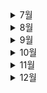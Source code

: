 <details>
 <summary>7월</summary>

<div markdown="1">

# 7월

<img src="README.assets/sun-3588618_960_720.jpg" style="zoom:25%;" />

- 💪[7월 5일(git명령어)](./7월/7.5_git_간단한_명령어_정리.md)
- 🚩[7월 6일(github)](./7월/7.6_git_수업내용.md)
- 🎖️ [7월 7일(git_branch)](./7월/7.7_수업.md)
- 🌅[7월 8일(git_branch)](./7월/7.8_수업.MD)
- 👿[7월 9일(자습)](./7월/7.9_자습.md)
- 😿[7월 10일(자습)](./7월/7.10_자습.md)
- 🧐[7월 11일(python)](./7월/7.11_python.md)
- 🐈[7월 12일(python)](./7월/7.12_python.md)
- 👓[7월 13일(python)](./7월/7.13_python.md)
- 🤢[7월 14일(python)](./7월/7.14_python.md)
- 🐶[7월 15일(python)](./7월/7.15_python.md)
- 💥[7월 16일(python)](./7월/7.16_python.md)
- 🍅[7월 17일(python)](./7월/7.17_python.md)
- 💧[7월 18일(python)](./7월/7.18_python.md)
- 🧠[7월 19일(python)](./7월/7.19_python.md)
- 🎁[7월 20일(python)](./7월/7.20_python.md)
- 🌂[7월 21일(python)](./7월/7.21_python.md)
- 💨[7월 22일(python)](./7월/7.22_python.md)
- 🤪[7월 23일(python)](./7월/7.23_python_json.md)
- ☀️[7월 24일(python)](./7월/7.24_python_swEA.md)
- 😲[7월 25일(python)](./7월/7.25_python.md)
- 📦[7월 26일(python)](./7월/7.26_python.md)
- 🕊️[7월 27일(python)](./7월/7.27_python.md)
- 😈[7월 28일(python)](./7월/7.28_python.md)
- 🥵[7월 29일(python)](./7월/7.29_python.md)
- 😴[7월 30일(python)](./7월/7.30_자습.md)
- 🙀[7월 31일(python)](./7월/7.31_자습.md)

</div>
</details>

<details>
 <summary>8월</summary>
<div markdown="1">

# 8월

![img](README.assets/interlaken-town-with-thunersee-river-switzerland_1339-63307.jpg)

- 😎[8월 1일](./8월/8.1_python.md)
- 😩[8월 2일](./8월/8.2_python.md)
- 👍[8월 3일](./8월/8.3_python.md)
- 😐[8월 4일](./8월/8.4_python.md)
- ⛑️[8월 5일](./8월/8.5_python.md)
- 👋[8월 6일](./8월/8.6_자습.md)
- 😇[8월 7일](./8월/8.7_자습.md)
- 😍[8월 8일](./8월/8.8_python.md)
- 🏝️[8월 9일](./8월/8.9_python.md)
- 🍄[8월 10일](./8월/8.10_python.md)
- 🥵[8월 11일](./8월/8.11_python.md)
- 🤔[8월 12일](./8월/8.12_python.md)
- 🙂[8월 13일](./8월/8.13_자습.md)
- 👻[8월 14일](./8월/8.14_자습.md)
- 🙏[8월 15일](./8월/8.15_자습.md)
- 🧐[8월 16일](./8월/8.16_database.md)
- 😴[8월 17일](./8월/8.17_database.md)
- ☀️[8월 18일](./8월/8.18_database.md)
- 👋[8월 19일](./8월/8.19_database.md)
- 👨‍🎨[8월 20일](./8월/8.20_자습.md)
- 😟[8월 21일](./8월/8.21_자습.md)
- 👓[8월 22일](./8월/8.22_database.md)
- 🙀[8월 23일](./8월/8.23_database.md)
- 🤚[8월 24일](./8월/8.24_database.md)
- 🤒[8월 25일](./8월/8.25_database.md)
- 😮[8월 26일](./8월/8.26_database.md)
- 👉[8월 27일](./8월/8.27_자습.md)
- 😾[8월 28일](./8월/8.28_자습.md)
- 🐤[8월 29일](./8월/8.29_Web.md)
- 😵[8월 30일](./8월/8.30_Web.md)
- 😕[8월 31일](./8월/8.31_Web.md)

</div>
</details>

<details>
 <summary>9월</summary>
<div markdown="1">

# 9월

![indiana-cornfield-sunset.webp](C:\Users\son\Desktop\TIL\README.assets\indiana-cornfield-sunset.webp)

- 😀[9월 1일](./9월/9.1_Web.md)
- 😔[9월 2일](./9월/9.2_Web.md)
- 🐤[9월 3일](./9월/9.3_자습.md)
- 🧅[9월 4일](./9월/9.4_자습.md)
- 🔩[9월 5일](./9월/9.5_Web.md)
- 🥈[9월 6일](./9월/9.6_Web.md)
- 🗣️[9월 7일](./9월/9.7_Web.md)
- 😖[9월 8일](./9월/9.8_Web.md)
- 💆[9월 9일](./9월/9.9_자습.md)
- 🥵[9월 10일](./9월/9.10_자습.md)
- 🤜[9월 11일](./9월/9.11_자습.md)
- ✍️[9월 12일](./9월/9.12_자습.md)
- 👓[9월 13일](./9월/9.13_Web.md)
- 👀[9월 14일](./9월/9.14_Web.md)
- 🤢[9월 15일](./9월/9.15_Javascript.md)
- ✍️[9월 16일](./9월/9.16_Javascript.md)
- 🌏[9월 17일](./9월/9.17_자습.md)
- 👻[9월 18일](./9월/9.18_자습.md)
- 😨[9월 19일](./9월/9.19_Javascript.md)
- 🤴[9월 20일](./9월/9.20_Javascript.md)
- 👨‍💻[9월 21일](./9월/9.21_DJANGO.md)
- 🐷[9월 22일](./9월/9.22_DJANGO.md)
- 🤝[9월 23일](./9월/9.23_DJANGO.md)
- 👥[9월 24일](./9월/9.24_자습.md)
- 👜[9월 25일](./9월/9.25_자습.md)
- 🥽[9월 26일](./9월/9.26_DJANGO.md)
- 👄[9월 27일](./9월/9.27_DJANGO.md)
- 🦴[9월 28일](./9월/9.28_DJANGO.md)
- 🚉[9월 29일](./9월/9.29_DJANGO.md)
- ✋[9월 30일](./9월/9.30_DJANGO.md)

</div>
</details>

<details>
 <summary>10월</summary>
<div markdown="1">

# 10월

![파일:해피할로윈.jpg](README.assets/1233.jpg)

- 😀[10월 1일](./10월/10.1_자습.md)
- 😵[10월 2일](./10월/10.2_자습.md)
- 🧙‍♂️[10월 3일](./10월/10.3_자습.md)
- ✍️[10월 4일](./10월/10.4_django.md)
- 😴[10월 5일](./10월/10.5_django.md)
- 😤[10월 6일](./10월/10.6_django.md)
- 👩‍🦰[10월 7일](./10월/10.7_project.md)
- 🤴[10월 8일](./10월/10.8_자습.md)
- 🕺[10월 9일](./10월/10.9_자습.md)
- 💼[10월 10일](./10월/10.10_자습.md)
- 🦴[10월 11일](./10월/10.11_django.md)
- 🐑[10월 12일](./10월/10.12_django.md)
- 🌺[10월 13일](./10월/10.13_django.md)
- 👶[10월 14일](./10월/10.14_project.md)
- 🧙‍♂️[10월 15일](./10월/10.15_자습.md)
- 💂[10월 16일](./10월/10.16_자습.md)
- 🦍[10월 17일](./10월/10.17_django.md)
- 👒[10월 18일](./10월/10.18_django.md)
- 🌐[10월 19일](./10월/10.19_django.md)
- 🍰[10월 20일](./10월/10.20_django.md)
- 🧊[10월 21일](./10월/10.21_project.md)
- 🦷[10월 22일](./10월/10.22_자습.md)
- 🥵[10월 23일](./10월/10.23_자습.md)
- 😑[10월 24일](./10월/10.24_django.md)
- 🙆‍♂️[10월 25일](./10월/10.25_django.md)
- 🤠[10월 26일](./10월/10.26_django.md)
- 👨‍🎓[10월 27일](./10월/10.27_django.md)
- 🦻[10월 28일](./10월/10.28_project.md)
- 👩‍🚀[10월 29일](./10월/10.29_자습.md)
- 🧍‍♂️[10월 30일](./10월/10.30_자습.md)
- 🙏[10월 31일](./10월/10.31_project.md)

</div>
</details>

<details>
 <summary>11월</summary>
<div markdown="1">

# 11월

![단풍](README.assets/1234123.jpg)

- 😀[11월 1일](./11월/11.1_project.md)
- ✌️[11월 2일](./11월/11.2_project.md)
- ✋[11월 3일](./11월/11.3_project.md)
- 🖖[11월 4일](./11월/11.4_project.md)
- 🤑[11월 5일](./11월/11.5_자습.md)
- 👨‍🚒[11월 6일](./11월/11.6_자습.md)
- 🎩[11월 7일](./11월/11.7_project.md)
- 👨‍⚖️[11월 8일](./11월/11.8_project.md)
- 🦷[11월 9일](./11월/11.9_project.md)
- 👲[11월 10일](./11월/11.10_project.md)
- 💍[11월 11일](./11월/11.11_project.md)
- 🦃[11월 12일](./11월/11.12_자습.md)
- 🤦‍♂️[11월 13일](./11월/11.13_자습.md)
- ✍️[11월 14일](./11월/11.14_project.md)
- 👨‍🦽[11월 15일](./11월/11.15_project.md)
- 🚉[11월 16일](./11월/11.16_project.md)
- 🀄[11월 17일](./11월/11.17_project.md)
- 🦑[11월 18일](./11월/11.18_project.md)
- 😣[11월 19일](./11월/11.19_project.md)
- 😑[11월 20일](./11월/11.20_자습.md)
- 🙄[11월 21일](./11월/11.21_project.md)
- 😨[11월 22일](./11월/11.22_project.md)
- 🐌[11월 23일](./11월/11.23_project.md)
- 🙋‍♂️[11월 24일](./11월/11.24_project.md)
- 🙋‍♀️[11월 25일](./11월/11.25_project.md)
- 🙇‍♀️[11월 26일](./11월/11.26_자습.md)
- 💇‍♀️[11월 27일](./11월/11.27_자습.md)
- 🥺[11월 28일](./11월/11.28_project.md)
- 🧙‍♀️[11월 29일](./11월/11.29_project.md)
- 🧑‍🎤[11월 30일](./11월/11.30_project.md)

</div>
</details>



<details>
 <summary>12월</summary>
<div markdown="1">
# 12월

![img](README.assets/cms_temp_article_18161108451780.jpg)

- 😵[12월 1일](./12월/12.1_project.md)
- 😴[12월 2일](./12월/12.2_project.md)
- 🕵️‍♀️[12월 3일](./12월/12.3_project.md)
- 🧛[12월 4일](./12월/12.4_project.md)

</div>
</details>
